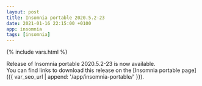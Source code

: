 ```yaml
---
layout: post
title: Insomnia portable 2020.5.2-23
date: 2021-01-16 22:15:00 +0100
app: insomnia
tags: [insomnia]
---
```

{% include vars.html %}

Release of Insomnia portable 2020.5.2-23 is now available.<br />
You can find links to download this release on the [Insomnia portable page]({{ var_seo_url | append: '/app/insomnia-portable/' }}).
